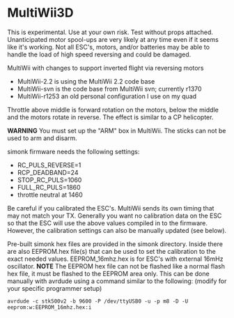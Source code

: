 MultiWii3D
==========

This is experimental. Use at your own risk. Test without props attached. Unanticipated motor spool-ups are very likely at any time even if it seems like it's working. Not all ESC's, motors, and/or batteries may be able to handle the load of high speed reversing and could be damaged.

MultiWii with changes to support inverted flight via reversing motors 

 * MultiWii-2.2 is using the MultiWii 2.2 code base
 * MultiWii-svn is the code base from MultiWii svn; currently r1370
 * MultiWii-r1253 an old personal configuration I use on my quad

Throttle above middle is forward rotation on the motors, below the middle and the motors rotate in reverse. The effect is similar to a CP helicopter.

**WARNING** You must set up the "ARM" box in MultiWii. The sticks can not be used to arm and disarm.

simonk firmware needs the following settings:
 * RC_PULS_REVERSE=1
 * RCP_DEADBAND=24
 * STOP_RC_PULS=1060
 * FULL_RC_PULS=1860
 * throttle neutral at 1460

Be careful if you calibrated the ESC's. MultiWii sends its own timing that may not match your TX. Generally you want no calibration data on the ESC so that the ESC will use the above values compiled in to the firmware. However, the calibration settings can also be manually updated (see below).

Pre-built simonk hex files are provided in the simonk directory. Inside there are also EEPROM.hex file(s) that can be used to set the calibration to the exact needed values. EEPROM_16mhz.hex is for ESC's with external 16mHz oscillator.  **NOTE** The EEPROM hex file can not be flashed like a normal flash hex file, it must be flashed to the EEPROM area only. This can be done manually with avrdude using a command similar to the following:  (modify for your specific programmer setup)

<code>avrdude -c stk500v2 -b 9600 -P /dev/ttyUSB0 -u -p m8 -D -U eeprom:w:EEPROM_16mhz.hex:i</code>

